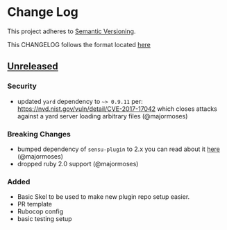 # Change Log
This project adheres to [Semantic Versioning](http://semver.org/).

This CHANGELOG follows the format located [here](https://github.com/sensu-plugins/community/blob/master/HOW_WE_CHANGELOG.md)

## [Unreleased]

### Security
- updated `yard` dependency to `~> 0.9.11` per: https://nvd.nist.gov/vuln/detail/CVE-2017-17042 which closes attacks against a yard server loading arbitrary files (@majormoses)

### Breaking Changes
- bumped dependency of `sensu-plugin` to 2.x you can read about it [here](https://github.com/sensu-plugins/sensu-plugin/blob/master/CHANGELOG.md#v200---2017-03-29) (@majormoses)
- dropped ruby 2.0 support (@majormoses)

### Added
- Basic Skel to be used to make new plugin repo setup easier.
- PR template
- Rubocop config
- basic testing setup

[Unreleased]: https://github.com/sensu-plugins/sensu-plugins-skel/compare/0b2d68b64a3d100c10da5e4cfce42206b9f22250...HEAD
